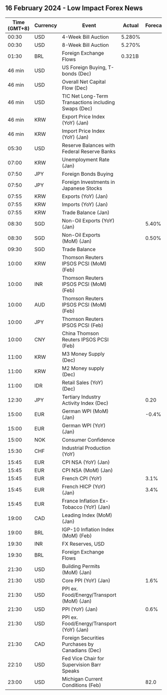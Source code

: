 ## 16 February 2024 - Low Impact Forex News

| Time (GMT+8) | Currency | Event | Actual | Forecast | Previous |
|------|----------|-------|--------|----------|----------|
| 00:30 | USD | 4-Week Bill Auction | 5.280% |  | 5.280% |
| 00:30 | USD | 8-Week Bill Auction | 5.270% |  | 5.270% |
| 01:30 | BRL | Foreign Exchange Flows | 0.321B |  | -1.473B |
| 46 min | USD | US Foreign Buying, T-bonds (Dec) |  |  | 91.00B |
| 46 min | USD | Overall Net Capital Flow (Dec) |  |  | 260.20B |
| 46 min | USD | TIC Net Long-Term Transactions including Swaps (Dec) |  |  | 126.10B |
| 46 min | KRW | Export Price Index (YoY) (Jan) |  |  | -2.3% |
| 46 min | KRW | Import Price Index (YoY) (Jan) |  |  | -4.1% |
| 05:30 | USD | Reserve Balances with Federal Reserve Banks |  |  | 3.556T |
| 07:00 | KRW | Unemployment Rate (Jan) |  |  | 3.3% |
| 07:50 | JPY | Foreign Bonds Buying |  |  | 456.6B |
| 07:50 | JPY | Foreign Investments in Japanese Stocks |  |  | 308.4B |
| 07:55 | KRW | Exports (YoY) (Jan) |  |  | 18.0% |
| 07:55 | KRW | Imports (YoY) (Jan) |  |  | -7.8% |
| 07:55 | KRW | Trade Balance (Jan) |  |  | 0.30B |
| 08:30 | SGD | Non-Oil Exports (YoY) (Jan) |  | 5.40% | -1.50% |
| 08:30 | SGD | Non-Oil Exports (MoM) (Jan) |  | 0.50% | -2.80% |
| 09:30 | SGD | Trade Balance |  |  | 7.778B |
| 10:00 | KRW | Thomson Reuters IPSOS PCSI (MoM) (Feb) |  |  | 38.79 |
| 10:00 | INR | Thomson Reuters IPSOS PCSI (MoM) (Feb) |  |  | 66.51 |
| 10:00 | AUD | Thomson Reuters IPSOS PCSI (MoM) (Feb) |  |  | 50.16 |
| 10:00 | JPY | Thomson Reuters IPSOS PCSI (Feb) |  |  | 37.84 |
| 10:00 | CNY | China Thomson Reuters IPSOS PCSI (Feb) |  |  | 70.38 |
| 11:00 | KRW | M3 Money Supply (Dec) |  |  | 5,283.9B |
| 11:00 | KRW | M2 Money supply (Dec) |  |  | 2.40% |
| 11:00 | IDR | Retail Sales (YoY) (Dec) |  |  | 2.1% |
| 12:30 | JPY | Tertiary Industry Activity Index (Dec) |  | 0.20 | -0.80 |
| 15:00 | EUR | German WPI (MoM) (Jan) |  | -0.4% | -0.6% |
| 15:00 | EUR | German WPI (YoY) (Jan) |  |  | -2.6% |
| 15:00 | NOK | Consumer Confidence |  |  | -33.50 |
| 15:30 | CHF | Industrial Production (YoY) |  |  | 2.00% |
| 15:45 | EUR | CPI NSA (YoY) (Jan) |  |  | 3.70% |
| 15:45 | EUR | CPI NSA (MoM) (Jan) |  |  | 0.10% |
| 15:45 | EUR | French CPI (YoY) |  | 3.1% | 3.7% |
| 15:45 | EUR | French HICP (YoY) (Jan) |  | 3.4% | 4.1% |
| 15:45 | EUR | France Inflation Ex-Tobacco (YoY) (Jan) |  |  | 3.60% |
| 19:00 | CAD | Leading Index (MoM) (Jan) |  |  | 0.05% |
| 19:00 | BRL | IGP-10 Inflation Index (MoM) (Feb) |  |  | 0.4% |
| 19:30 | INR | FX Reserves, USD |  |  | 622.47B |
| 19:30 | BRL | Foreign Exchange Flows |  |  | -0.315B |
| 21:30 | USD | Building Permits (MoM) (Jan) |  |  | 1.8% |
| 21:30 | USD | Core PPI (YoY) (Jan) |  | 1.6% | 1.8% |
| 21:30 | USD | PPI ex. Food/Energy/Transport (MoM) (Jan) |  |  | 0.2% |
| 21:30 | USD | PPI (YoY) (Jan) |  | 0.6% | 1.0% |
| 21:30 | USD | PPI ex. Food/Energy/Transport (YoY) (Jan) |  |  | 2.5% |
| 21:30 | CAD | Foreign Securities Purchases by Canadians (Dec) |  |  | 12.53B |
| 22:10 | USD | Fed Vice Chair for Supervision Barr Speaks |  |  |  |
| 23:00 | USD | Michigan Current Conditions (Feb) |  | 82.0 | 81.9 |
